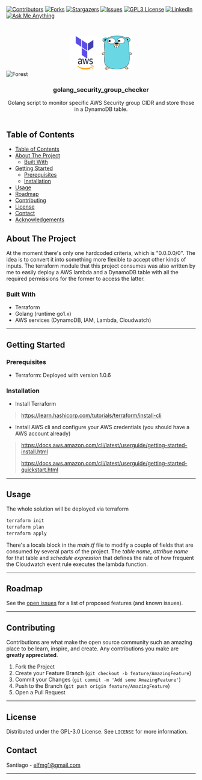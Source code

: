 [![Contributors][contributors-shield]][contributors-url]
[![Forks][forks-shield]][forks-url]
[![Stargazers][stars-shield]][stars-url]
[![Issues][issues-shield]][issues-url]
[![GPL3 License][license-shield]][license-url]
[![LinkedIn][linkedin-shield]][linkedin-url]
[![Ask Me Anything][ask-me-anything]][personal-page]

<!-- PROJECT LOGO -->
<br />
<p align="center">
<div class="row">
  <div class="column" align="center">
  <img src=".assets/tf-plus-aws.png" alt="Snow" width="80" height="90">
    <img src=".assets/gopher.png" alt="Snow" width="80" height="90">
  </div>
  <div class="column">
    <img src="img_forest.jpg" alt="Forest" width="80" height="90">
  </div>
</div>

<h3 align="center">golang_security_group_checker</h3>

  <p align="center">
    Golang script to monitor specific AWS Security group CIDR and store those in a DynamoDB table.
    <br />
    <br />
  </p>
</p>

<!-- TABLE OF CONTENTS -->

## Table of Contents

- [Table of Contents](#table-of-contents)
- [About The Project](#about-the-project)
  - [Built With](#built-with)
- [Getting Started](#getting-started)
  - [Prerequisites](#prerequisites)
  - [Installation](#installation)
- [Usage](#usage)
- [Roadmap](#roadmap)
- [Contributing](#contributing)
- [License](#license)
- [Contact](#contact)
- [Acknowledgements](#acknowledgements)

<!-- ABOUT THE PROJECT -->

## About The Project

At the moment there's only one hardcoded criteria, which is "0.0.0.0/0". The idea is to convert it into something more flexible to accept other kinds of inputs. The terraform module that this project consumes was also written by me to easily deploy a AWS lambda and a DynamoDB table with all the required permissions for the former to access the latter.


### Built With

- Terraform
- Golang (runtime go1.x)
- AWS services (DynamoDB, IAM, Lambda, Cloudwatch)


---

<!-- GETTING STARTED -->

## Getting Started


### Prerequisites

- Terraform: Deployed with version 1.0.6


### Installation

- Install Terraform
> https://learn.hashicorp.com/tutorials/terraform/install-cli
- Install AWS cli and configure your AWS credentials (you should have a AWS account already)
> https://docs.aws.amazon.com/cli/latest/userguide/getting-started-install.html
> 
> https://docs.aws.amazon.com/cli/latest/userguide/getting-started-quickstart.html

---

<!-- USAGE EXAMPLES -->

## Usage

The whole solution will be deployed via terraform

```bash
terraform init
terraform plan
terraform apply 
```

There's a locals block in the *main.tf* file to modify a couple of fields that are consumed by several parts of the project. The *table name*, *attribue name* for that table and *schedule expression* that defines the rate of how frequent the Cloudwatch event rule executes the lambda function.

---

<!-- ROADMAP -->

## Roadmap

See the [open issues](https://github.com/simple-me/sg-checker-golang/issues) for a list of proposed features (and known issues).

---

<!-- CONTRIBUTING -->

## Contributing

Contributions are what make the open source community such an amazing place to be learn, inspire, and create. Any contributions you make are **greatly appreciated**.

1. Fork the Project
2. Create your Feature Branch (`git checkout -b feature/AmazingFeature`)
3. Commit your Changes (`git commit -m 'Add some AmazingFeature'`)
4. Push to the Branch (`git push origin feature/AmazingFeature`)
5. Open a Pull Request

---

<!-- LICENSE -->

## License

Distributed under the GPL-3.0 License. See `LICENSE` for more information.

<!-- CONTACT -->

## Contact

Santiago - elfmg1@gmail.com

---

<!-- MARKDOWN LINKS & IMAGES -->
<!-- https://www.markdownguide.org/basic-syntax/#reference-style-links -->

[contributors-shield]: https://img.shields.io/github/contributors/not-existing-organization/terraform_module_security_group_checker.svg?style=for-the-badge
[contributors-url]: https://github.com/not-existing-organization/terraform_module_security_group_checker/graphs/contributors
[forks-shield]: https://img.shields.io/github/forks/not-existing-organization/terraform_module_security_group_checker.svg?style=for-the-badge
[forks-url]: https://github.com/not-existing-organization/terraform_module_security_group_checker/network/members
[stars-shield]: https://img.shields.io/github/stars/not-existing-organization/terraform_module_security_group_checker.svg?style=for-the-badge
[stars-url]: https://github.com/not-existing-organization/terraform_module_security_group_checker/stargazers
[issues-shield]: https://img.shields.io/github/issues/not-existing-organization/terraform_module_security_group_checker.svg?style=for-the-badge
[issues-url]: https://github.com/not-existing-organization/terraform_module_security_group_checker/issues
[license-shield]: https://img.shields.io/github/license/not-existing-organization/terraform_module_security_group_checker?style=for-the-badge
[license-url]: https://github.com/not-existing-organization/terraform_module_security_group_checker/blob/master/LICENSE.txt
[linkedin-shield]: https://img.shields.io/badge/-LinkedIn-black.svg?style=for-the-badge&logo=linkedin&colorB=555
[linkedin-url]: https://www.linkedin.com/in/santiago-delcampo/
[product-screenshot]: .assets/screenshot.png
[ask-me-anything]: https://img.shields.io/badge/Ask%20me-anything-1abc9c.svg?style=for-the-badge
[personal-page]: https://github.com/not-existing-organization
